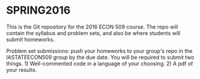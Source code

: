 # SPRING2016
This is the Git repository for the 2016 ECON 509 course. The repo will contain the syllabus and problem sets, and also be where students will submit homeworks.

Problem set submissions: push your homeworks to your group's repo in the IASTATEECON509 group by the due date. You will be required to submit two things. 1) Well-commented code in a language of your choosing.
2) A pdf of your results.